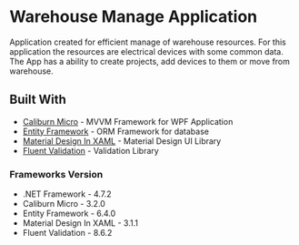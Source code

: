 # Warehouse Manage Application
Application created for efficient manage of warehouse resources. For this application the resources are electrical devices with some
common data. The App has a ability to create projects, add devices to them or move from warehouse.

## Built With
* [Caliburn Micro](https://caliburnmicro.com/) - MVVM Framework for WPF Application
* [Entity Framework](https://docs.microsoft.com/en-us/ef/) - ORM Framework for database
* [Material Design In XAML](http://materialdesigninxaml.net/) - Material Design UI Library
* [Fluent Validation](https://fluentvalidation.net/) - Validation Library

### Frameworks Version
* .NET Framework - 4.7.2
* Caliburn Micro - 3.2.0
* Entity Framework - 6.4.0
* Material Design In XAML - 3.1.1
* Fluent Validation - 8.6.2

